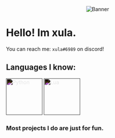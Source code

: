 <div align="center">
  <img src="https://svg-banners.vercel.app/api?type=rainbow&text1=xula%20&width=800&height=400" alt="Banner" />
</div>

# Hello! Im xula.

You can reach me: `xula#6989` on discord!

## Languages I know:

<p align="">
  <img width="100" height="100" src="https://unpkg.com/simple-icons@8.12.1/icons/python.svg" alt="Python" style="filter: invert(1)" />
  <img width="100" height="100" src="https://unpkg.com/simple-icons@8.12.1/icons/lua.svg" alt="Lua" style="filter: invert(1)" />
</p>

### Most projects I do are just for fun.
